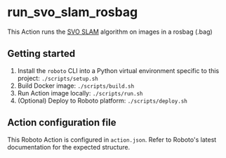# run_svo_slam_rosbag

This Action runs the [SVO SLAM](https://github.com/uzh-rpg/rpg_svo_pro_open) algorithm on images in a rosbag (.bag)

## Getting started

1. Install the `roboto` CLI into a Python virtual environment specific to this project: `./scripts/setup.sh`
2. Build Docker image: `./scripts/build.sh`
3. Run Action image locally: `./scripts/run.sh`
4. (Optional) Deploy to Roboto platform: `./scripts/deploy.sh`

## Action configuration file

This Roboto Action is configured in `action.json`. Refer to Roboto's latest documentation for the expected structure.
